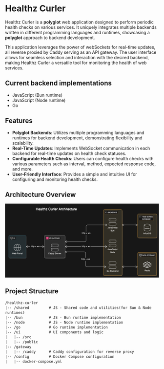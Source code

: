 # Healthz Curler

Healthz Curler is a __polyglot__ web application designed to perform periodic health checks on various services. It uniquely integrates multiple backends written in different programming languages and runtimes, showcasing a __polyglot__ approach to backend development.

This application leverages the power of webSockets for real-time updates, all reverse proxied by Caddy serving as an API gateway. The user interface allows for seamless selection and interaction with the desired backend, making Healthz Curler a versatile tool for monitoring the health of web services.

## Current backend implementations

- JavaScript (Bun runtime)
- JavaScript (Node runtime)
- Go

## Features

- __Polyglot Backends__: Utilizes multiple programming languages and runtimes for backend development, demonstrating flexibility and scalability.
- __Real-Time Updates__: Implements WebSocket communication in each backend for real-time updates on health check statuses.
- __Configurable Health Checks__: Users can configure health checks with various parameters such as interval, method, expected response code, and more.
- __User-Friendly Interface__: Provides a simple and intuitive UI for configuring and monitoring health checks.

## Architecture Overview

![Architecture Diagram](architecture-diagram.png)

## Project Structure

```text
/healthz-curler
|-- /shared         # JS - Shared code and utilities(for Bun & Node runtimes)
|-- /bun            # JS - Bun runtime implementation
|-- /node           # JS - Node runtime implementation
|-- /go             # Go runtime implementation
|-- /ui             # UI components and logic
|   |-- /src
|   |-- /public
|-- /gateway      
|   |-- /caddy      # Caddy configuration for reverse proxy
|-- /config         # Docker Compose configuration
|   |-- docker-compose.yml
```
